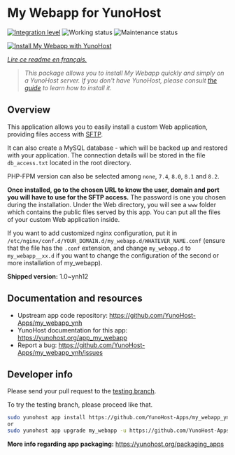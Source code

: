 <!--
N.B.: This README was automatically generated by https://github.com/YunoHost/apps/tree/master/tools/README-generator
It shall NOT be edited by hand.
-->

# My Webapp for YunoHost

[![Integration level](https://dash.yunohost.org/integration/my_webapp.svg)](https://dash.yunohost.org/appci/app/my_webapp) ![Working status](https://ci-apps.yunohost.org/ci/badges/my_webapp.status.svg) ![Maintenance status](https://ci-apps.yunohost.org/ci/badges/my_webapp.maintain.svg)

[![Install My Webapp with YunoHost](https://install-app.yunohost.org/install-with-yunohost.svg)](https://install-app.yunohost.org/?app=my_webapp)

*[Lire ce readme en français.](./README_fr.md)*

> *This package allows you to install My Webapp quickly and simply on a YunoHost server.
If you don't have YunoHost, please consult [the guide](https://yunohost.org/#/install) to learn how to install it.*

## Overview

This application allows you to easily install a custom Web application, providing files access with [SFTP](https://yunohost.org/en/filezilla).

It can also create a MySQL database - which will be backed up and restored with your application. The connection details will be stored in the file `db_access.txt` located in the root directory.

PHP-FPM version can also be selected among `none`, `7.4`, `8.0`, `8.1` and `8.2`.

**Once installed, go to the chosen URL to know the user, domain and port you will have to use for the SFTP access.** The password is one you chosen during the installation. Under the Web directory, you will see a `www` folder which contains the public files served by this app. You can put all the files of your custom Web application inside.

If you want to add customized nginx configuration, put it in `/etc/nginx/conf.d/YOUR_DOMAIN.d/my_webapp.d/WHATEVER_NAME.conf` (ensure that the file has the `.conf` extension, and change `my_webapp.d` to `my_webapp__xx.d` if you want to change the configuration of the second or more installation of my_webapp).


**Shipped version:** 1.0~ynh12
## Documentation and resources

* Upstream app code repository: <https://github.com/YunoHost-Apps/my_webapp_ynh>
* YunoHost documentation for this app: <https://yunohost.org/app_my_webapp>
* Report a bug: <https://github.com/YunoHost-Apps/my_webapp_ynh/issues>

## Developer info

Please send your pull request to the [testing branch](https://github.com/YunoHost-Apps/my_webapp_ynh/tree/testing).

To try the testing branch, please proceed like that.

``` bash
sudo yunohost app install https://github.com/YunoHost-Apps/my_webapp_ynh/tree/testing --debug
or
sudo yunohost app upgrade my_webapp -u https://github.com/YunoHost-Apps/my_webapp_ynh/tree/testing --debug
```

**More info regarding app packaging:** <https://yunohost.org/packaging_apps>

